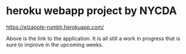 # heroku webapp project by NYCDA
https://elzapote-rumblr.herokuapp.com/

Above is the link to the application.
It is all still a work in progress that is sure to improve in the upcoming weeks.
